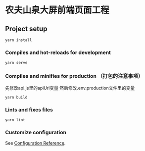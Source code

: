 # 农夫山泉大屏前端页面工程

## Project setup
```
yarn install
```

### Compiles and hot-reloads for development
```
yarn serve
```

### Compiles and minifies for production （打包的注意事项）

先修改api.js里的apiUrl变量
然后修改.env.production文件里的变量

```
yarn build
```

### Lints and fixes files
```
yarn lint
```

### Customize configuration
See [Configuration Reference](https://cli.vuejs.org/config/).
